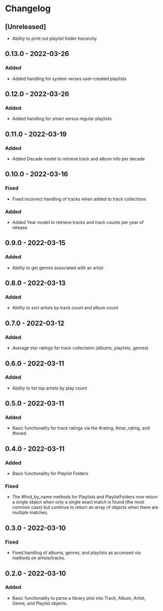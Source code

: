 # Changelog

## [Unreleased]
- Ability to print out playlist folder hierarchy

## 0.13.0 - 2022-03-26
### Added
- Added handling for system verses user-created playlists

## 0.12.0 - 2022-03-26
### Added
- Added handling for smart versus regular playlists

## 0.11.0 - 2022-03-19
### Added
- Added Decade model to retrieve track and album info per decade

## 0.10.0 - 2022-03-16
### Fixed
- Fixed incorrect handling of tracks when added to track collections
### Added
- Added Year model to retrieve tracks and track counts per year of release

## 0.9.0 - 2022-03-15
### Added
- Ability to get genres associated with an artist

## 0.8.0 - 2022-03-13
### Added
- Ability to sort artists by track count and album count

## 0.7.0 - 2022-03-12
### Added
- Average star ratings for track collectsion (albums, playlists, genres)

## 0.6.0 - 2022-03-11
### Added
- Ability to list top artists by play count

## 0.5.0 - 2022-03-11
### Added
- Basic functionality for track ratings via the #rating, #star_rating, and #loved

## 0.4.0 - 2022-03-11
### Added
- Basic functionality for Playlist Folders
### Fixed
- The #find_by_name methods for Playlists and PlaylistFolders now return a single object when only a single exact match is found (the most common case) but continue to return an array of objects when there are multiple matches.

## 0.3.0 - 2022-03-10

### Fixed
- Fixed handling of albums, genres, and playlists as accessed via methods on artists/tracks.

## 0.2.0 - 2022-03-10
### Added
- Basic functionality to parse a library plist into Track, Album, Artist, Genre, and Playlist objects.

